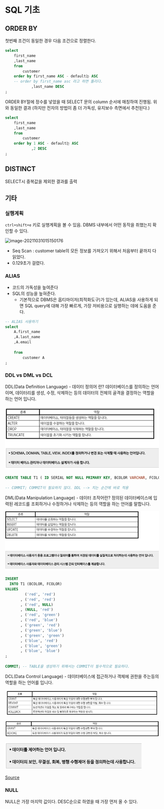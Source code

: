 # SQL 기초

## ORDER BY

첫번째 조건이 동일한 경우 다음 조건으로 정렬한다.

``` sql
select
	first_name
	,last_name
	from
		customer
	order by first_name ASC - default는 ASC
	-- order by first_name asc 라고 하면 틀리다.
			,last_name DESC
;
```

ORDER BY절에 정수를 넣었을 때 SELECT 문의 column 순서에 매칭하여 진행됨. 위와 동일한 결과 (하지만 전자의 방법이 좀 더 가독성, 유지보수 측면에서 추천된다.)

```sql
select
	first_name
	,last_name
	from
		customer
	order by 1 ASC - default는 ASC
			,2 DESC
;
```

## DISTINCT

SELECT시 중복값을 제외한 결과를 출력





## 기타

### 실행계획

`ctrl+shift+e` 키로 실행계획을 볼 수 있음. DBMS 내부에서 어떤 동작을 취했는지 확인할 수 있다.

![image-20211031015150176](C:/Users/COM/Desktop/GitHub/TIL/DA/SQL/assets/images/image-20211031015150176.png)

- Seq Scan : customer table의 모든 정보를 가져오기 위해서 처음부터 끝까지 다 읽었다.
- 0.129초가 걸렸다.



### ALIAS

- 코드의 가독성을 높여준다 
- SQL의 성능을 높혀준다. 
  - 기본적으로 DBMS은 옵티마이저(최적화도구)가 있는데, ALIAS을 사용하게 되면 SQL query에 대해 가장 빠르게, 가장 저비용으로 실행하는 데에 도움을 준다.

```sql
-- ALIAS 사용하기
select 
	A.first_name  
	,A.last_name
	,A.email
	
	from
		customer A
;
```



### DDL vs DML vs DCL

DDL(Data Definition Language)  - 데이터 정의어 란? 데이터베이스를 정의하는 언어이며, 데이터리를 생성, 수정, 삭제하는 등의 데이터의 전체의 골격을 결정하는 역할을 하는 언어 입니다.

![image-20211031024140616](images/image-20211031024140616.png)

``` SQL
CREATE TABLE T1 ( ID SERIAL NOT NULL PRIMARY KEY, BCOLOR VARCHAR, FCOLOR VARCHAR );

-- COMMIT; COMMIT이 필요하지 않다. DDL --> 치는 순간에 바로 적용 
```

DML(Data Manipulation Language) - 데이터 조작어란? 정의된 데이터베이스에 입력된 레코드를 조회하거나 수정하거나 삭제하는 등의 역할을 하는 언어를 말합니다.

![image-20211031024213816](assets/images/image-20211031024213816.png)

``` sql
INSERT
  INTO T1 (BCOLOR, FCOLOR)
VALUES
         ('red', 'red')
       , ('red', 'red')
       , ('red', NULL)
       , (NULL, 'red')
       , ('red', 'green')
       , ('red', 'blue')
       , ('green', 'red')
       , ('green', 'blue')
       , ('green', 'green')
       , ('blue', 'red')
       , ('blue', 'green')
       , ('blue', 'blue')
;

COMMIT; -- TABLE을 생성하기 위해서는 COMMIT이 필수적으로 필요하다.
```

DCL(Data Control Language) - 데이터베이스에 접근하거나 객체에 권한을 주는등의 역할을 하는 언어를 입니다.

![image-20211031024236654](assets/images/image-20211031024236654.png)

![image-20211031024250253](assets/images/image-20211031024250253.png)

![image-20211031024313529](assets/images/image-20211031024313529.png)

[Source](https://server-talk.tistory.com/159)



### NULL

NULL은 가장 마지막 값이다. DESC순으로 하였을 때 가장 먼저 올 수 있다.

